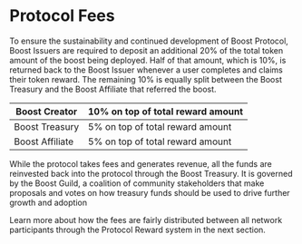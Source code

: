 # Protocol Fees

To ensure the sustainability and continued development of Boost Protocol, Boost Issuers are required to deposit an additional 20% of the total token amount of the boost being deployed. Half of that amount, which is 10%, is returned back to the Boost Issuer whenever a user completes and claims their token reward. The remaining 10% is equally split between the Boost Treasury and the Boost Affiliate that referred the boost.

| Boost Creator   | 10% on top of total reward amount |
| --------------- | --------------------------------- |
| Boost Treasury  | 5% on top of total reward amount  |
| Boost Affiliate | 5% on top of total reward amount  |

While the protocol takes fees and generates revenue, all the funds are reinvested back into the protocol through the Boost Treasury. It is governed by the Boost Guild, a coalition of community stakeholders that make proposals and votes on how treasury funds should be used to drive further growth and adoption

Learn more about how the fees are fairly distributed between all network participants through the Protocol Reward system in the next section.
